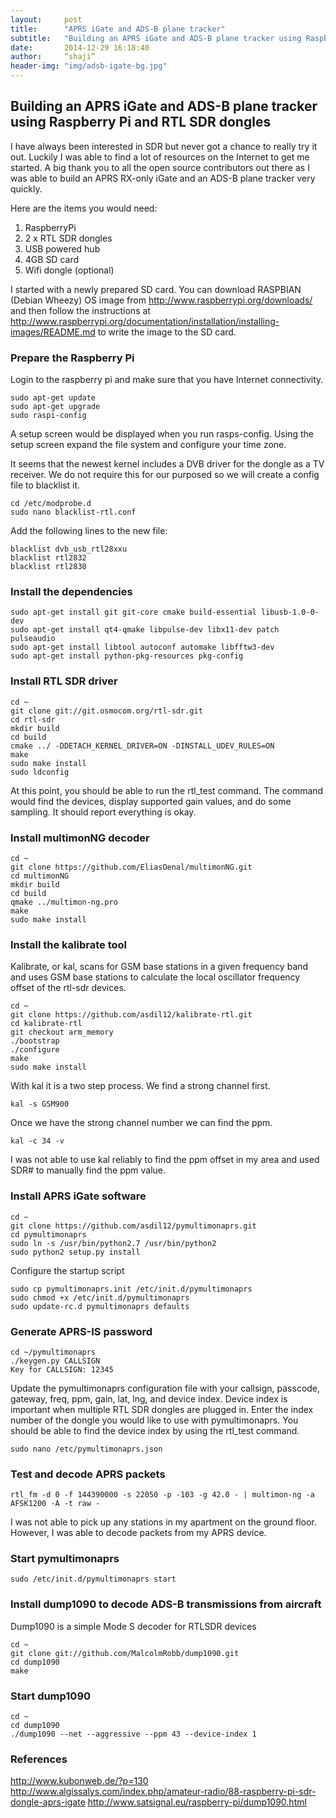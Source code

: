 ```yaml
---
layout:     post
title:      "APRS iGate and ADS-B plane tracker"
subtitle:   "Building an APRS iGate and ADS-B plane tracker using Raspberry Pi and RTL SDR dongles"
date:       2014-12-29 16:18:40
author:     “shaji”
header-img: "img/adsb-igate-bg.jpg"
---
```


## Building an APRS iGate and ADS-B plane tracker using Raspberry Pi and RTL SDR dongles

I have always been interested in SDR but never got a chance to really try it out. Luckily I was able to find a lot of resources on the Internet to get me started. A big thank you to all the open source contributors out there as I was able to build an APRS RX-only iGate and an ADS-B plane tracker very quickly. 

Here are the items you would need:

1. RaspberryPi
2. 2 x RTL SDR dongles
3. USB powered hub
4. 4GB SD card
5. Wifi dongle (optional)

I started with a newly prepared SD card. You can download RASPBIAN (Debian Wheezy) OS image from http://www.raspberrypi.org/downloads/ and then follow the instructions at http://www.raspberrypi.org/documentation/installation/installing-images/README.md to write the image to the SD card.

### Prepare the Raspberry Pi
Login to the raspberry pi and make sure that you have Internet connectivity.

	sudo apt-get update
	sudo apt-get upgrade
	sudo raspi-config

A setup screen would be displayed when you run rasps-config. Using the setup screen expand the file system and configure your  time zone.

It seems that the newest kernel includes a DVB driver for the dongle as a TV receiver. We do not require this for our purposed so we will create a config file to blacklist it. 

	cd /etc/modprobe.d
	sudo nano blacklist-rtl.conf

Add the following lines to the new file:

	blacklist dvb_usb_rtl28xxu
	blacklist rtl2832
	blacklist rtl2830

### Install the dependencies

	sudo apt-get install git git-core cmake build-essential libusb-1.0-0-dev
	sudo apt-get install qt4-qmake libpulse-dev libx11-dev patch pulseaudio
	sudo apt-get install libtool autoconf automake libfftw3-dev
	sudo apt-get install python-pkg-resources pkg-config

### Install RTL SDR driver

	cd ~
	git clone git://git.osmocom.org/rtl-sdr.git
	cd rtl-sdr
	mkdir build
	cd build
	cmake ../ -DDETACH_KERNEL_DRIVER=ON -DINSTALL_UDEV_RULES=ON
	make
	sudo make install
	sudo ldconfig

At this point, you should be able to run the rtl_test command. The command would find the devices, display supported gain values, and do some sampling. It should report everything is okay.

### Install multimonNG decoder

	cd ~
	git clone https://github.com/EliasOenal/multimonNG.git
	cd multimonNG
	mkdir build
	cd build
	qmake ../multimon-ng.pro
	make
	sudo make install

### Install the kalibrate tool

Kalibrate, or kal, scans for GSM base stations in a given frequency band and uses GSM base stations to calculate the local oscillator frequency offset of the rtl-sdr devices.

	cd ~
	git clone https://github.com/asdil12/kalibrate-rtl.git
	cd kalibrate-rtl
	git checkout arm_memory
	./bootstrap
	./configure
	make
	sudo make install

With kal it is a two step process. We find a strong channel first.

	kal -s GSM900

Once we have the strong channel number we can find the ppm.

	kal -c 34 -v

I was not able to use kal reliably to find the ppm offset in my area and used SDR# to manually find the ppm value. 

### Install APRS iGate software

	cd ~
	git clone https://github.com/asdil12/pymultimonaprs.git
	cd pymultimonaprs
	sudo ln -s /usr/bin/python2.7 /usr/bin/python2
	sudo python2 setup.py install

Configure the startup script

	sudo cp pymultimonaprs.init /etc/init.d/pymultimonaprs
	sudo chmod +x /etc/init.d/pymultimonaprs
	sudo update-rc.d pymultimonaprs defaults

### Generate APRS-IS password

	cd ~/pymultimonaprs
	./keygen.py CALLSIGN
	Key for CALLSIGN: 12345

Update the pymultimonaprs configuration file with your callsign, passcode, gateway, freq, ppm, gain, lat, lng, and device index. Device index is important when multiple RTL SDR dongles are plugged in. Enter the index number of the dongle you would like to use with pymultimonaprs. You should be able to find the device index by using the rtl_test command.

	sudo nano /etc/pymultimonaprs.json


### Test and decode APRS packets

	rtl_fm -d 0 -f 144390000 -s 22050 -p -103 -g 42.0 - | multimon-ng -a AFSK1200 -A -t raw -

I was not able to pick up any stations in my apartment on the ground floor. However, I was able to decode packets from my APRS device.

### Start pymultimonaprs

	sudo /etc/init.d/pymultimonaprs start

### Install dump1090 to decode ADS-B transmissions from aircraft
Dump1090 is a simple Mode S decoder for RTLSDR devices

	cd ~
	git clone git://github.com/MalcolmRobb/dump1090.git
	cd dump1090
	make

### Start dump1090

	cd ~
	cd dump1090
	./dump1090 --net --aggressive --ppm 43 --device-index 1

### References
http://www.kubonweb.de/?p=130
http://www.algissalys.com/index.php/amateur-radio/88-raspberry-pi-sdr-dongle-aprs-igate
http://www.satsignal.eu/raspberry-pi/dump1090.html